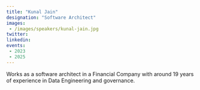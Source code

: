 ```yaml
---
title: "Kunal Jain"
designation: "Software Architect"
images:
 - /images/speakers/kunal-jain.jpg
twitter: 
linkedin: 
events:
 - 2023
 - 2025
---
```


Works as a software architect in a Financial Company with around 19 years of experience in Data Engineering and governance.